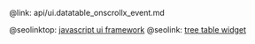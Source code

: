 @link: api/ui.datatable_onscrollx_event.md

@seolinktop: [javascript ui framework](https://webix.com)
@seolink: [tree table widget](https://webix.com/widget/treetable/)